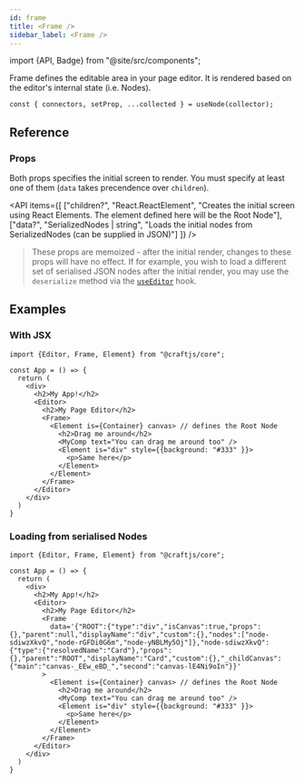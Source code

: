 ```yaml
---
id: frame
title: <Frame />
sidebar_label: <Frame />
---
```


import {API, Badge} from "@site/src/components";

<Badge type="component" />

Frame defines the editable area in your page editor. It is rendered based on the editor's internal state (i.e. Nodes).

```tsx
const { connectors, setProp, ...collected } = useNode(collector);
```



## Reference
### Props
Both props specifies the initial screen to render. You must specify at least one of them (`data` takes precendence over `children`).

<API items={[
  ["children?", "React.ReactElement", "Creates the initial screen using React Elements. The element defined here will be the Root Node"],
  ["data?", "SerializedNodes | string", "Loads the initial nodes from SerializedNodes (can be supplied in JSON)"]
]} />

> These props are memoized - after the initial render, changes to these props will have no effect. If for example, you wish to load a different set of serialised JSON nodes after the initial render, you may use the `deserialize` method via the [`useEditor`](/r/docs/api/useEditor) hook.

## Examples

### With JSX
```tsx {9,10,16,17}
import {Editor, Frame, Element} from "@craftjs/core";

const App = () => {
  return (
    <div>
      <h2>My App!</h2>
      <Editor>
        <h2>My Page Editor</h2>
        <Frame> 
          <Element is={Container} canvas> // defines the Root Node
            <h2>Drag me around</h2>
            <MyComp text="You can drag me around too" />
            <Element is="div" style={{background: "#333" }}>
              <p>Same here</p>
            </Element>
          </Element>
        </Frame>
      </Editor>
    </div>
  )
}
```

### Loading from serialised Nodes
```tsx {10}
import {Editor, Frame, Element} from "@craftjs/core";

const App = () => {
  return (
    <div>
      <h2>My App!</h2>
      <Editor>
        <h2>My Page Editor</h2>
        <Frame
          data='{"ROOT":{"type":"div","isCanvas":true,"props":{},"parent":null,"displayName":"div","custom":{},"nodes":["node-sdiwzXkvQ","node-rGFDi0G6m","node-yNBLMy5Oj"]},"node-sdiwzXkvQ":{"type":{"resolvedName":"Card"},"props":{},"parent":"ROOT","displayName":"Card","custom":{},"_childCanvas":{"main":"canvas-_EEw_eBD_","second":"canvas-lE4Ni9oIn"}}'
        > 
          <Element is={Container} canvas> // defines the Root Node
            <h2>Drag me around</h2>
            <MyComp text="You can drag me around too" />
            <Element is="div" style={{background: "#333" }}>
              <p>Same here</p>
            </Element>
          </Element>
        </Frame>
      </Editor>
    </div>
  )
}
```
